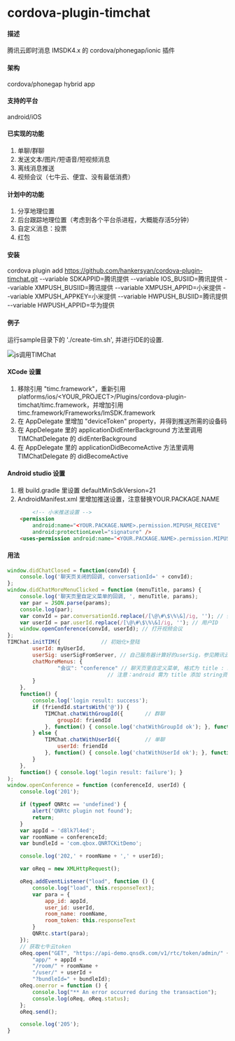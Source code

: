 # cordova-plugin-timchat

#### 描述
腾讯云即时消息 IMSDK4.x 的 cordova/phonegap/ionic 插件

#### 架构
cordova/phonegap hybrid app

#### 支持的平台
android/iOS

#### 已实现的功能

1. 单聊/群聊
2. 发送文本/图片/短语音/短视频消息
3. 离线消息推送
4. 视频会议（七牛云、便宜、没有最低消费）

#### 计划中的功能

1. 分享地理位置
2. 后台跟踪地理位置（考虑到各个平台杀进程，大概能存活5分钟）
3. 自定义消息：投票
4. 红包

#### 安装

cordova plugin add https://github.com/hankersyan/cordova-plugin-timchat.git --variable SDKAPPID=腾讯提供 --variable IOS_BUSIID=腾讯提供 --variable XMPUSH_BUSIID=腾讯提供 --variable XMPUSH_APPID=小米提供 --variable XMPUSH_APPKEY=小米提供 --variable HWPUSH_BUSIID=腾讯提供 --variable HWPUSH_APPID=华为提供


#### 例子
运行sample目录下的 './create-tim.sh', 并进行IDE的设置.

![js调用TIMChat](https://meehealth.oss-cn-shanghai.aliyuncs.com/tim/3izp70.gif "js调用TIMChat")

#### XCode 设置

1. 移除引用 "timc.framework"，重新引用 platforms/ios/<YOUR_PROJECT>/Plugins/cordova-plugin-timchat/timc.framework，并增加引用 timc.framework/Frameworks/ImSDK.framework
2. 在 AppDelegate 里增加 "deviceToken" property，并得到推送所需的设备码
3. 在 AppDelegate 里的 applicationDidEnterBackground 方法里调用 TIMChatDelegate 的 didEnterBackground
4. 在 AppDelegate 里的 applicationDidBecomeActive 方法里调用 TIMChatDelegate 的 didBecomeActive

#### Android studio 设置 
1. 根 build.gradle 里设置 defaultMinSdkVersion=21 
2. AndroidManifest.xml 里增加推送设置，注意替换YOUR.PACKAGE.NAME
```html
		<!-- 小米推送设置 -->
    <permission
        android:name="<YOUR.PACKAGE.NAME>.permission.MIPUSH_RECEIVE"
        android:protectionLevel="signature" />
    <uses-permission android:name="<YOUR.PACKAGE.NAME>.permission.MIPUSH_RECEIVE" />
```

#### 用法

```javascript
window.didChatClosed = function(convId) {
    console.log('聊天页关闭的回调, conversationId=' + convId);
};
window.didChatMoreMenuClicked = function (menuTitle, params) {
    console.log('聊天页里自定义菜单的回调, ', menuTitle, params);
    var par = JSON.parse(params);
    console.log(par);
    var convId = par.conversationId.replace(/[\@\#\$\%\&]/ig, ''); // 会话ID
    var userId = par.userId.replace(/[\@\#\$\%\&]/ig, ''); // 用户ID
    window.openConference(convId, userId); // 打开视频会议
};
TIMChat.initTIM({             // 初始化+登陆
        userId: myUserId,
        userSig: userSigFromServer, // 自己服务器计算好的userSig，参见腾讯云文档
        chatMoreMenus: {
                "会议": "conference" // 聊天页里自定义菜单, 格式为 title : namedImage 
                                // 注意：android 需为 title 添加 string资源
        }
    },
    function() {
        console.log('login result: success');
        if (friendId.startsWith('@')) {
            TIMChat.chatWithGroupId({		// 群聊
                groupId: friendId
            }, function() { console.log('chatWithGroupId ok'); }, function() { console.log('chatWithGroupId fail'); });
        } else {
            TIMChat.chatWithUserId({		// 单聊
                userId: friendId
            }, function() { console.log('chatWithUserId ok'); }, function() { console.log('chatWithUserId fail'); });
        }
    },
    function() { console.log('login result: failure'); }
);
window.openConference = function (conferenceId, userId) {
    console.log('201');

    if (typeof QNRtc == 'undefined') {
        alert('QNRtc plugin not found');
        return;
    }
    var appId = 'd8lk7l4ed';
    var roomName = conferenceId;
    var bundleId = 'com.qbox.QNRTCKitDemo';

    console.log('202,' + roomName + ',' + userId);

    var oReq = new XMLHttpRequest();

    oReq.addEventListener("load", function () {
        console.log("load", this.responseText);
        var para = {
            app_id: appId,
            user_id: userId,
            room_name: roomName,
            room_token: this.responseText
        }
        QNRtc.start(para);
    });
    // 获取七牛云token
    oReq.open("GET", "https://api-demo.qnsdk.com/v1/rtc/token/admin/" +
        "app/" + appId +
        "/room/" + roomName +
        "/user/" + userId +
        "?bundleId=" + bundleId);
    oReq.onerror = function () {
        console.log("** An error occurred during the transaction");
        console.log(oReq, oReq.status);
    };
    oReq.send();

    console.log('205');
}
```